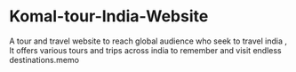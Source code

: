 # Komal-tour-India-Website
A tour and travel website to reach global audience who seek to travel india , It offers various tours and trips across india to remember and visit endless destinations.memo  
